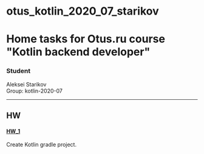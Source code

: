 # otus_kotlin_2020_07_starikov  
# Home tasks for Otus.ru course "Kotlin backend developer"


### Student
Aleksei Starikov  
Group: kotlin-2020-07

----------------------------------------------------------

## HW

#### [HW_1](https://github.com/axreldable/otus_kotlin_2020_07_starikov/tree/master/hw_1)
Create Kotlin gradle project.
